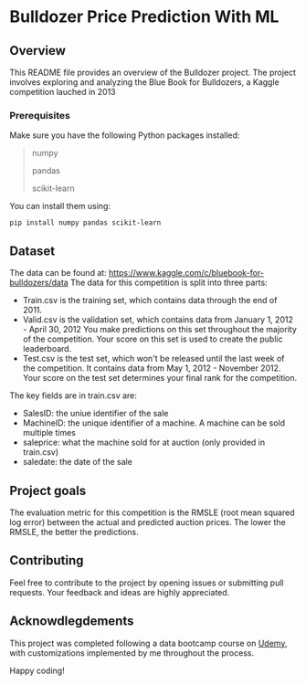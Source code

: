 # Bulldozer Price Prediction With ML


## Overview
This README file provides an overview of the Bulldozer project. The project involves exploring and analyzing the Blue Book for Bulldozers, a Kaggle competition lauched in 2013
### Prerequisites
Make sure you have the following Python packages installed:

 > numpy
>
 > pandas
> 
 > scikit-learn
> 
You can install them using:

    pip install numpy pandas scikit-learn


## Dataset
The data can be found at: https://www.kaggle.com/c/bluebook-for-bulldozers/data
The data for this competition is split into three parts:

  * Train.csv is the training set, which contains data through the end of 2011.
  * Valid.csv is the validation set, which contains data from January 1, 2012 - April 30, 2012 You make predictions on this set throughout the majority of the competition. Your score on this set is used to create the public leaderboard.
  * Test.csv is the test set, which won't be released until the last week of the competition. It contains data from May 1, 2012 - November 2012. Your score on the test set determines your final rank for the competition.

The key fields are in train.csv are:

  * SalesID: the uniue identifier of the sale
  * MachineID: the unique identifier of a machine.  A machine can be sold multiple times
  * saleprice: what the machine sold for at auction (only provided in train.csv)
  * saledate: the date of the sale


## Project goals
The evaluation metric for this competition is the RMSLE (root mean squared log error) between the actual and predicted auction prices. The lower the RMSLE, the better the predictions.



## Contributing
Feel free to contribute to the project by opening issues or submitting pull requests. Your feedback and ideas are highly appreciated.



## Acknowdlegdements
This project was completed following a data bootcamp course on [Udemy](https://www.udemy.com/course/complete-machine-learning-and-data-science-zero-to-mastery/?couponCode=KEEPLEARNING), with customizations implemented by me throughout the process.

Happy coding!

